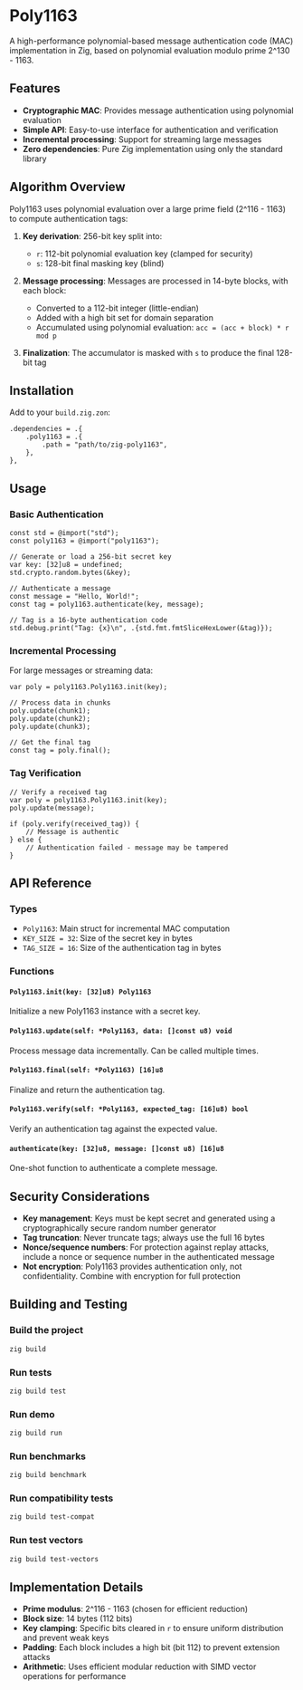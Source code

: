 # Poly1163

A high-performance polynomial-based message authentication code (MAC) implementation in Zig, based on polynomial evaluation modulo prime 2^130 - 1163.

## Features

- **Cryptographic MAC**: Provides message authentication using polynomial evaluation
- **Simple API**: Easy-to-use interface for authentication and verification
- **Incremental processing**: Support for streaming large messages
- **Zero dependencies**: Pure Zig implementation using only the standard library

## Algorithm Overview

Poly1163 uses polynomial evaluation over a large prime field (2^116 - 1163) to compute authentication tags:

1. **Key derivation**: 256-bit key split into:
   - `r`: 112-bit polynomial evaluation key (clamped for security)
   - `s`: 128-bit final masking key (blind)

2. **Message processing**: Messages are processed in 14-byte blocks, with each block:
   - Converted to a 112-bit integer (little-endian)
   - Added with a high bit set for domain separation
   - Accumulated using polynomial evaluation: `acc = (acc + block) * r mod p`

3. **Finalization**: The accumulator is masked with `s` to produce the final 128-bit tag

## Installation

Add to your `build.zig.zon`:

```zig
.dependencies = .{
    .poly1163 = .{
        .path = "path/to/zig-poly1163",
    },
},
```

## Usage

### Basic Authentication

```zig
const std = @import("std");
const poly1163 = @import("poly1163");

// Generate or load a 256-bit secret key
var key: [32]u8 = undefined;
std.crypto.random.bytes(&key);

// Authenticate a message
const message = "Hello, World!";
const tag = poly1163.authenticate(key, message);

// Tag is a 16-byte authentication code
std.debug.print("Tag: {x}\n", .{std.fmt.fmtSliceHexLower(&tag)});
```

### Incremental Processing

For large messages or streaming data:

```zig
var poly = poly1163.Poly1163.init(key);

// Process data in chunks
poly.update(chunk1);
poly.update(chunk2);
poly.update(chunk3);

// Get the final tag
const tag = poly.final();
```

### Tag Verification

```zig
// Verify a received tag
var poly = poly1163.Poly1163.init(key);
poly.update(message);

if (poly.verify(received_tag)) {
    // Message is authentic
} else {
    // Authentication failed - message may be tampered
}
```

## API Reference

### Types

- `Poly1163`: Main struct for incremental MAC computation
- `KEY_SIZE = 32`: Size of the secret key in bytes
- `TAG_SIZE = 16`: Size of the authentication tag in bytes

### Functions

#### `Poly1163.init(key: [32]u8) Poly1163`
Initialize a new Poly1163 instance with a secret key.

#### `Poly1163.update(self: *Poly1163, data: []const u8) void`
Process message data incrementally. Can be called multiple times.

#### `Poly1163.final(self: *Poly1163) [16]u8`
Finalize and return the authentication tag.

#### `Poly1163.verify(self: *Poly1163, expected_tag: [16]u8) bool`
Verify an authentication tag against the expected value.

#### `authenticate(key: [32]u8, message: []const u8) [16]u8`
One-shot function to authenticate a complete message.

## Security Considerations

- **Key management**: Keys must be kept secret and generated using a cryptographically secure random number generator
- **Tag truncation**: Never truncate tags; always use the full 16 bytes
- **Nonce/sequence numbers**: For protection against replay attacks, include a nonce or sequence number in the authenticated message
- **Not encryption**: Poly1163 provides authentication only, not confidentiality. Combine with encryption for full protection

## Building and Testing

### Build the project
```bash
zig build
```

### Run tests
```bash
zig build test
```

### Run demo
```bash
zig build run
```

### Run benchmarks
```bash
zig build benchmark
```

### Run compatibility tests
```bash
zig build test-compat
```

### Run test vectors
```bash
zig build test-vectors
```

## Implementation Details

- **Prime modulus**: 2^116 - 1163 (chosen for efficient reduction)
- **Block size**: 14 bytes (112 bits)
- **Key clamping**: Specific bits cleared in `r` to ensure uniform distribution and prevent weak keys
- **Padding**: Each block includes a high bit (bit 112) to prevent extension attacks
- **Arithmetic**: Uses efficient modular reduction with SIMD vector operations for performance
